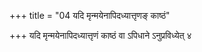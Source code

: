 +++
title = "04 यदि मृन्मयेनापिदध्यात्तृणङ् काष्ठं"

+++
यदि मृन्मयेनापिदध्यात्तृणं काष्ठं वा ऽपिधाने ऽनुप्रविध्येत् ४  
